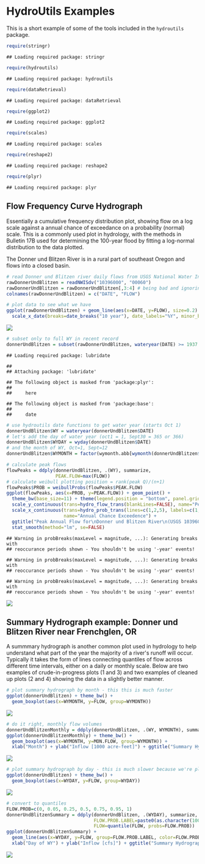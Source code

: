 # HydroUtils Examples

This is a short example of some of the tools included in the `hydroutils` package.


```r
require(stringr)
```

```
## Loading required package: stringr
```

```r
require(hydroutils)
```

```
## Loading required package: hydroutils
```

```r
require(dataRetrieval)
```

```
## Loading required package: dataRetrieval
```

```r
require(ggplot2)
```

```
## Loading required package: ggplot2
```

```r
require(scales)
```

```
## Loading required package: scales
```

```r
require(reshape2)
```

```
## Loading required package: reshape2
```

```r
require(plyr)
```

```
## Loading required package: plyr
```

## Flow Frequency Curve Hydrograph
Essentially a cumulative frequency distribution plot, showing flow on a log scale against a annual chance of exceedance on a probability (normal) scale.  This is a commonly used plot in hydrology, with the methods in Bulletin 17B used for determining the 100-year flood by fitting a log-normal distribution to the data plotted.

The Donner und Blitzen River is in a rural part of southeast Oregon and flows into a closed basin.


```r
# read Donner und Blitzen river daily flows from USGS National Water Information System
rawDonnerUndBlitzen = readNWISdv("10396000", "00060")
rawDonnerUndBlitzen = rawDonnerUndBlitzen[,3:4] # being bad and ignoring the quality codes.
colnames(rawDonnerUndBlitzen) = c("DATE", "FLOW")

# plot data to see what we have
ggplot(rawDonnerUndBlitzen) + geom_line(aes(x=DATE, y=FLOW), size=0.2) + 
  scale_x_date(breaks=date_breaks("10 year"), date_labels="%Y", minor_breaks=date_breaks("1 year"))
```

![](hydroutil_examples_files/figure-html/read-data-1.png)<!-- -->


```r
# subset only to full WY in recent record
donnerUndBlitzen = subset(rawDonnerUndBlitzen, wateryear(DATE) >= 1937 & wateryear(DATE) < 2016) # use only 
```

```
## Loading required package: lubridate
```

```
## 
## Attaching package: 'lubridate'
```

```
## The following object is masked from 'package:plyr':
## 
##     here
```

```
## The following object is masked from 'package:base':
## 
##     date
```

```r
# use hydroutils date functions to get water year (starts Oct 1)
donnerUndBlitzen$WY = wateryear(donnerUndBlitzen$DATE)
# let's add the day of water year (oct1 = 1, Sept30 = 365 or 366)
donnerUndBlitzen$WYDAY = wyday(donnerUndBlitzen$DATE)
# and the month of WY, Oct=1, Sept=12
donnerUndBlitzen$WYMONTH = factor(wymonth.abb[wymonth(donnerUndBlitzen$DATE)], levels=wymonth.abb)
```


```r
# calculate peak flows
flowPeaks = ddply(donnerUndBlitzen, .(WY), summarize, 
                  PEAK.FLOW=max(FLOW))
# calculate weibull plotting position = rank(peak Q)/(n+1)
flowPeaks$PROB = weibullProbs(flowPeaks$PEAK.FLOW)
ggplot(flowPeaks, aes(x=PROB, y=PEAK.FLOW)) + geom_point() + 
  theme_bw(base_size=11) + theme(legend.position = "bottom", panel.grid.minor=element_blank()) +
  scale_y_continuous(trans=hydro_flow_trans(blankLines=FALSE), name="Peak Daily Flow [cfs]") + 
  scale_x_continuous(trans=hydro_prob_trans(lines=c(1,2,5), labels=c(1,2,5), byPeriod=TRUE), 
                     name="Annual Chance Exceedence") +
  ggtitle("Peak Annual Flow for\nDonner und Blitzen River\n(USGS 10396000)") +
  stat_smooth(method="lm", se=FALSE)
```

```
## Warning in probBreaks(maxLevel = magnitude, ...): Generating breaks with
## reoccurance periods shown - You shouldn't be using '-year' events!

## Warning in probBreaks(maxLevel = magnitude, ...): Generating breaks with
## reoccurance periods shown - You shouldn't be using '-year' events!

## Warning in probBreaks(maxLevel = magnitude, ...): Generating breaks with
## reoccurance periods shown - You shouldn't be using '-year' events!
```

![](hydroutil_examples_files/figure-html/flow-frequency-curve-1.png)<!-- -->

## Summary Hydrograph example: Donner und Blitzen River near Frenchglen, OR
A summmary hydrograph is another common plot used in hydrology to help understand what part of the year the majority of a river's runoff will occur.  Typically it takes the form of lines connecting quantiles of flow across different time intervals, either on a daily or monthly scale.  Below are two examples of crude-in-progress plots (1 and 3) and two examples of cleaned up plots (2 and 4) showing the data in a slightly better manner.


```r
# plot summary hydrograph by month - this this is much faster
ggplot(donnerUndBlitzen) + theme_bw() + 
  geom_boxplot(aes(x=WYMONTH, y=FLOW, group=WYMONTH))
```

![](hydroutil_examples_files/figure-html/summary-hydrographs-1.png)<!-- -->

```r
# do it right, monthly flow volumes
donnerUndBlitzenMonthly = ddply(donnerUndBlitzen, .(WY, WYMONTH), summarize, MON.FLOW=sum(FLOW)*AF_PER_CFS_DAY/1000) # sum up cfs-day convert to acre-feet
ggplot(donnerUndBlitzenMonthly) + theme_bw() + 
  geom_boxplot(aes(x=WYMONTH, y=MON.FLOW, group=WYMONTH)) + 
  xlab("Month") + ylab("Inflow [1000 acre-feet]") + ggtitle("Summary Hydrograph")
```

![](hydroutil_examples_files/figure-html/summary-hydrographs-2.png)<!-- -->

```r
# plot summary hydrograph by day - this is much slower because we're plotting 366 boxplots.
ggplot(donnerUndBlitzen) + theme_bw() + 
  geom_boxplot(aes(x=WYDAY, y=FLOW, group=WYDAY))
```

![](hydroutil_examples_files/figure-html/summary-hydrographs-3.png)<!-- -->

```r
# convert to quantiles
FLOW.PROB=c(0, 0.05, 0.25, 0.5, 0.75, 0.95, 1)
donnerUndBlitzenSummary = ddply(donnerUndBlitzen, .(WYDAY), summarize, 
                                FLOW.PROB.LABEL=paste0(as.character(100*FLOW.PROB), "%"),
                                FLOW=quantile(FLOW, probs=FLOW.PROB))
ggplot(donnerUndBlitzenSummary) + 
  geom_line(aes(x=WYDAY, y=FLOW, group=FLOW.PROB.LABEL, color=FLOW.PROB.LABEL)) +
  xlab("Day of WY") + ylab("Inflow [cfs]") + ggtitle("Summary Hydrograph")
```

![](hydroutil_examples_files/figure-html/summary-hydrographs-4.png)<!-- -->
